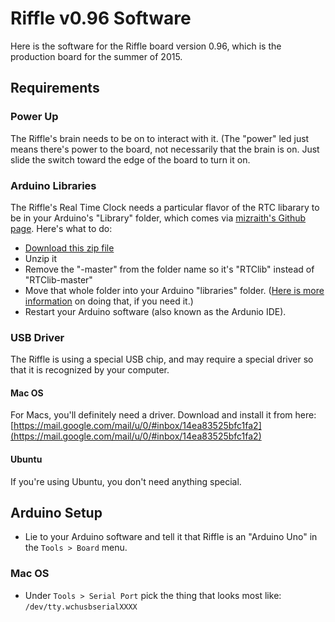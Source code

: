 # Riffle v0.96 Software

Here is the software for the Riffle board version 0.96, which is the production board for the summer of 2015.


## Requirements

### Power Up

The Riffle's brain needs to be on to interact with it. (The "power" led just means there's power to the board, not necessarily that the brain is on. Just slide the switch toward the edge of the board to turn it on.

### Arduino Libraries

The Riffle's Real Time Clock needs a particular flavor of the RTC libarary to be in your Arduino's "Library" folder, which comes via [mizraith's Github page](https://github.com/mizraith/RTClib). Here's what to do:

  - [Download this zip file](https://github.com/mizraith/RTClib/archive/master.zip)
  - Unzip it
  - Remove the "-master" from the folder name so it's "RTClib" instead of "RTClib-master"
  - Move that whole folder into your Arduino "libraries" folder. ([Here is more information](https://learn.sparkfun.com/tutorials/installing-an-arduino-library) on doing that, if you need it.)
  - Restart your Arduino software (also known as the Ardunio IDE).

### USB Driver

The Riffle is using a special USB chip, and may require a special driver so that it is recognized by your computer.

#### Mac OS

For Macs, you'll definitely need a driver. Download and install it from here: [https://mail.google.com/mail/u/0/#inbox/14ea83525bfc1fa2](https://mail.google.com/mail/u/0/#inbox/14ea83525bfc1fa2)

#### Ubuntu

If you're using Ubuntu, you don't need anything special.

## Arduino Setup

- Lie to your Arduino software and tell it that Riffle is an "Arduino Uno" in the `Tools > Board` menu.

### Mac OS

- Under `Tools > Serial Port` pick the thing that looks most like: `/dev/tty.wchusbserialXXXX`



